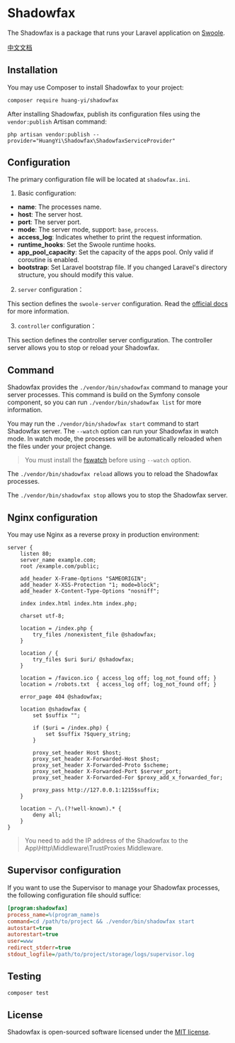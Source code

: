 # Shadowfax

The Shadowfax is a package that runs your Laravel application on [Swoole](https://www.swoole.co.uk/).

[中文文档](README-cn.md)

## Installation

You may use Composer to install Shadowfax to your project:

```sh
composer require huang-yi/shadowfax
```

After installing Shadowfax, publish its configuration files using the `vendor:publish` Artisan command:

```
php artisan vendor:publish --provider="HuangYi\Shadowfax\ShadowfaxServiceProvider"
```

## Configuration

The primary configuration file will be located at `shadowfax.ini`.

1. Basic configuration:

- **name**: The processes name.
- **host**: The server host.
- **port**: The server port.
- **mode**: The server mode, support: `base`, `process`.
- **access_log**: Indicates whether to print the request information.
- **runtime_hooks**: Set the Swoole runtime hooks.
- **app_pool_capacity**: Set the capacity of the apps pool. Only valid if coroutine is enabled.
- **bootstrap**: Set Laravel bootstrap file. If you changed Laravel's directory structure, you should modify this value.

2. `server` configuration：

This section defines the `swoole-server` configuration. Read the [official docs](https://www.swoole.co.uk/docs/modules/swoole-server/configuration) for more information.

3. `controller` configuration：

This section defines the controller server configuration. The controller server allows you to stop or reload your Shadowfax.

## Command

Shadowfax provides the `./vendor/bin/shadowfax` command to manage your server processes. This command is build on the Symfony console component, so you can run `./vendor/bin/shadowfax list` for more information.

You may run the `./vendor/bin/shadowfax start` command to start Shadowfax server. The `--watch` option can run your Shadowfax in watch mode. In watch mode, the processes will be automatically reloaded when the files under your project change.

> You must install the [fswatch](https://github.com/emcrisostomo/fswatch) before using `--watch` option.

The `./vendor/bin/shadowfax reload` allows you to reload the Shadowfax processes.

The `./vendor/bin/shadowfax stop` allows you to stop the Shadowfax server.

## Nginx configuration

You may use Nginx as a reverse proxy in production environment:

```nginx
server {
    listen 80;
    server_name example.com;
    root /example.com/public;

    add_header X-Frame-Options "SAMEORIGIN";
    add_header X-XSS-Protection "1; mode=block";
    add_header X-Content-Type-Options "nosniff";

    index index.html index.htm index.php;

    charset utf-8;

    location = /index.php {
        try_files /nonexistent_file @shadowfax;
    }

    location / {
        try_files $uri $uri/ @shadowfax;
    }

    location = /favicon.ico { access_log off; log_not_found off; }
    location = /robots.txt  { access_log off; log_not_found off; }

    error_page 404 @shadowfax;

    location @shadowfax {
        set $suffix "";

        if ($uri = /index.php) {
            set $suffix ?$query_string;
        }

        proxy_set_header Host $host;
        proxy_set_header X-Forwarded-Host $host;
        proxy_set_header X-Forwarded-Proto $scheme;
        proxy_set_header X-Forwarded-Port $server_port;
        proxy_set_header X-Forwarded-For $proxy_add_x_forwarded_for;

        proxy_pass http://127.0.0.1:1215$suffix;
    }

    location ~ /\.(?!well-known).* {
        deny all;
    }
}
```

> You need to add the IP address of the Shadowfax to the App\Http\Middleware\TrustProxies Middleware.

## Supervisor configuration

If you want to use the Supervisor to manage your Shadowfax processes, the following configuration file should suffice:

```ini
[program:shadowfax]
process_name=%(program_name)s
command=cd /path/to/project && ./vendor/bin/shadowfax start
autostart=true
autorestart=true
user=www
redirect_stderr=true
stdout_logfile=/path/to/project/storage/logs/supervisor.log
```

## Testing

```sh
composer test
```

## License

Shadowfax is open-sourced software licensed under the [MIT license](LICENSE).
